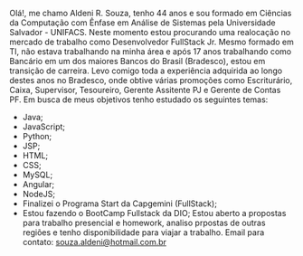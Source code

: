 Olá!, me chamo Aldeni R. Souza, tenho 44 anos e sou formado em Ciências da Computação com Ênfase em Análise de Sistemas pela Universidade Salvador - UNIFACS. Neste 
momento estou procurando uma realocação no mercado de trabalho como Desenvolvedor FullStack Jr. Mesmo formado em TI, não estava trabalhando na minha área e após 17 anos 
trabalhando como Bancário em um dos maiores Bancos do Brasil (Bradesco), estou em transição de carreira. Levo comigo toda a experiência adquirida ao longo destes anos 
no Bradesco, onde obtive várias promoções como Escriturário, Caixa, Supervisor, Tesoureiro, Gerente Assitente PJ e Gerente de Contas PF.
Em busca de meus objetivos tenho estudado os seguintes temas:
 + Java;
 + JavaScript;
 + Python;
 + JSP;
 + HTML;
 + CSS;
 + MySQL;
 + Angular;
 + NodeJS;
 + Finalizei o Programa Start da Capgemini (FullStack);
 + Estou fazendo o BootCamp Fullstack da DIO;
 Estou aberto a propostas para trabalho presencial e homework, analiso prpostas de outras regiões e tenho disponibilidade para viajar a trabalho.
 Email para contato: souza.aldeni@hotmail.com.br
